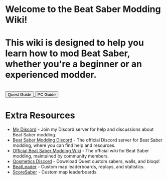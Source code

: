 <h1 class="text-8xl">Welcome to the Beat Saber Modding Wiki!</h1> 
<h1>This wiki is designed to help you learn how to mod Beat Saber, whether you're a beginner or an experienced modder.</h1><br>


<a href="/preQuest.md">
<button class="inline-flex text-white bg-indigo-500 border-0 py-1 px-4 focus:outline-none hover:bg-indigo-400 text-lg rounded-full mr-2">
Quest Guide
</button>
</a><a href="/prePC.md">
<button class="inline-flex text-white bg-indigo-500 border-0 py-1 px-4 focus:outline-none hover:bg-indigo-400 text-lg rounded-full">
PC Guide
</button></a>

# Extra Resources
- [My Discord](https://discord.gg/7f3b2c5) - Join my Discord server for help and discussions about Beat Saber modding.
- [Beat Saber Modding Discord](https://discord.gg/beatsabermods) - The official Discord server for Beat Saber modding, where you can find help and resources.
- [Official Beat Saber Modding Wiki](https://bsmg.wiki/) - The official wiki for Beat Saber modding, maintained by community members.
- [Qosmetics Discord](https://discord.gg/qosmetics) - Download Quest custom sabers, walls, and bloqs!
- [BeatLeader](https:////beatleader.com) - Custom map leaderboards, replays, and statistics.
- [ScoreSaber](https://scoresaber.com) - Custom map leaderboards.
